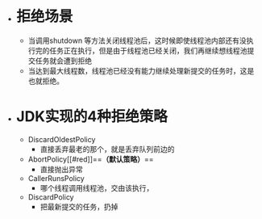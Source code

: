- # 拒绝场景
	- 当调用shutdown 等方法关闭线程池后，这时候即使线程池内部还有没执行完的任务正在执行，但是由于线程池已经关闭，我们再继续想线程池提交任务就会遭到拒绝
	- 当达到最大线程数，线程池已经没有能力继续处理新提交的任务时，这是也就拒绝。
- # JDK实现的4种拒绝策略
	- DiscardOldestPolicy
		- 直接丢弃最老的那个，就是丢弃队列前边的
	- AbortPolicy[[#red]]==**（默认策略）**==
		- 直接抛出异常
	- CallerRunsPolicy
		- 哪个线程调用线程池，交由该执行，
	- DiscardPolicy
		- 把最新提交的任务，扔掉